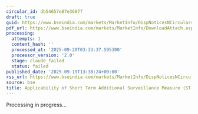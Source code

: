 ```yaml
---
circular_id: db54657e87e3607f
draft: true
guid: https://www.bseindia.com/markets/MarketInfo/DispNoticesNCirculars.aspx?Noticeid={7E05C5E8-4B83-4007-BE97-B0F3D3C8C986}&noticeno=20250919-30&dt=09/19/2025&icount=30&totcount=44&flag=0
pdf_url: https://www.bseindia.com/markets/MarketInfo/DownloadAttach.aspx?id=20250919-30&attachedId=86b07a5d-b501-4633-abd3-6ed4acefe35f
processing:
  attempts: 1
  content_hash: ''
  processed_at: '2025-09-20T03:33:37.595300'
  processor_version: '2.0'
  stage: claude_failed
  status: failed
published_date: '2025-09-19T13:30:24+00:00'
rss_url: https://www.bseindia.com/markets/MarketInfo/DispNoticesNCirculars.aspx?Noticeid={7E05C5E8-4B83-4007-BE97-B0F3D3C8C986}&noticeno=20250919-30&dt=09/19/2025&icount=30&totcount=44&flag=0
source: bse
title: Applicability of Short Term Additional Surveillance Measure (ST-ASM)
---
```


Processing in progress...
